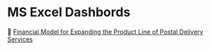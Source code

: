 # MS Excel Dashbords

📌 [Financial Model for Expanding the Product Line of Postal Delivery Services](https://docs.google.com/spreadsheets/d/1xmxaNNxGEA3-9TwwlWAaYUXkITmeiWJE/edit?usp=sharing&ouid=110958311865921620279&rtpof=true&sd=true)
